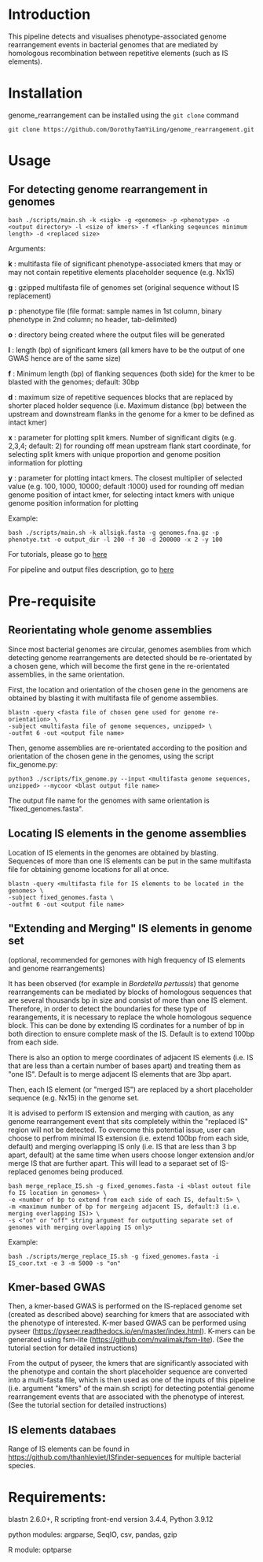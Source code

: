 # Introduction
This pipeline detects and visualises phenotype-associated genome rearrangement events in bacterial genomes that are mediated by homologous recombination between repetitive elements (such as IS elements). 

# Installation
genome_rearrangement can be installed using the `git clone` command
```
git clone https://github.com/DorothyTamYiLing/genome_rearrangement.git
```
# Usage

## For detecting genome rearrangement in genomes
```
bash ./scripts/main.sh -k <sigk> -g <genomes> -p <phenotype> -o <output directory> -l <size of kmers> -f <flanking seqeunces minimum length> -d <replaced size>

```

Arguments:

**k** : multifasta file of significant phenotype-associated kmers that may or may not contain repetitive elements placeholder sequence (e.g. Nx15)

**g** : gzipped multifasta file of genomes set (original sequence without IS replacement)

**p** : phenotype file (file format: sample names in 1st column, binary phenotype in 2nd column; no header, tab-delimited) 

**o** : directory being created where the output files will be generated 

**l** : length (bp) of significant kmers (all kmers have to be the output of one GWAS hence are of the same size) 

**f** :  Minimum length (bp) of flanking sequences (both side) for the kmer to be blasted with the genomes; default: 30bp 

**d** : maximum size of repetitive sequences blocks that are replaced by shorter placed holder sequence (i.e. Maximum distance (bp) between the upstream and downstream flanks in the genome for a kmer to be defined as intact kmer)  

**x** : parameter for plotting split kmers. Number of significant digits (e.g. 2,3,4; default: 2) for rounding off mean upstream flank start coordinate, for selecting split kmers with unique proportion and genome position information for plotting

**y** : parameter for plotting intact kmers. The closest multiplier of selected value (e.g. 100, 1000, 10000; default :1000) used for rounding off median genome position of intact kmer, for selecting intact kmers with unique genome position information for plotting

Example:

```
bash ./scripts/main.sh -k allsigk.fasta -g genomes.fna.gz -p phenotye.txt -o output_dir -l 200 -f 30 -d 200000 -x 2 -y 100 

```
 
For tutorials, please go to [here](https://github.com/DorothyTamYiLing/genome_rearrangement/blob/master/documents/tutorials.md) 

For pipeline and output files description, go to [here](https://github.com/DorothyTamYiLing/genome_rearrangement/blob/master/documents/pipeline_and_output_files_description.md)
 
# Pre-requisite

## Reorientating whole genome assemblies

Since most bacterial genomes are circular, genomes asemblies from which detecting genome rearrangements are detected should be re-orientated by a chosen gene, which will become the first gene in the re-orientated assemblies, in the same orientation.

First, the location and orientation of the chosen gene in the genomens are obtained by blasting it with multifasta file of genome assemblies.
```
blastn -query <fasta file of chosen gene used for genome re-orientation> \
-subject <multifasta file of genome sequences, unzipped> \
-outfmt 6 -out <output file name>

```

Then, genome assemblies are re-orientated according to the position and orientation of the chosen gene in the genomes, using the script fix_genome.py:

```
python3 ./scripts/fix_genome.py --input <multifasta genome sequences, unzipped> --mycoor <blast output file name>

```
The output file name for the genomes with same orientation is "fixed_genomes.fasta".


## Locating IS elements in the genome assemblies

Location of IS elements in the genomes are obtained by blasting. Sequences of more than one IS elements can be put in the same multifasta file for obtaining genome locations for all at once.
```
blastn -query <multifasta file for IS elements to be located in the genomes> \
-subject fixed_genomes.fasta \
-outfmt 6 -out <output file name>
```

## "Extending and Merging" IS elements in genome set
(optional, recommended for gemones with high frequency of IS elements and genome rearrangements)

It has been observed (for example in _Bordetella pertussis_) that genome rearrangements can be mediated by blocks of homologous sequences that are several thousands bp in size and consist of more than one IS element. Therefore, in order to detect the boundaries for these type of rearangements, it is necessary to replace the whole homologous sequence block. This can be done by extending IS cordinates for a number of bp in both direction to ensure complete mask of the IS. Default is to extend 100bp from each side. 

There is also an option to merge coordinates of adjacent IS elements (i.e. IS that are less than a certain number of bases apart) and treating them as "one IS". Default is to merge adjacent IS elements that are 3bp apart.

Then, each IS element (or "merged IS") are replaced by a short placeholder sequence (e.g. Nx15) in the genome set. 

It is advised to perform IS extension and merging with caution, as any genome rearrangement event that sits completely within the "replaced IS" region will not be detected. To overcome this potential issue, user can choose to perfrom minimal IS extension (i.e. extend 100bp from each side, default) and merging overlapping IS only (i.e. IS that are less than 3 bp apart, default) at the same time when users choose longer extension and/or merge IS that are further apart. This will lead to a separaet set of IS-replaced genomes being produced.

```
bash merge_replace_IS.sh -g fixed_genomes.fasta -i <blast outout file fo IS location in genomes> \
-e <number of bp to extend from each side of each IS, default:5> \
-m <maximum number of bp for mergeing adjacent IS, default:3 (i.e. merging overlapping IS)> \
-s <"on" or "off" string argument for outputting separate set of genomes with merging overlapping IS only>
```
Example:
```
bash ./scripts/merge_replace_IS.sh -g fixed_genomes.fasta -i IS_coor.txt -e 3 -m 5000 -s "on"
```

## Kmer-based GWAS

Then, a kmer-based GWAS is performed on the IS-replaced genome set (created as described above) searching for kmers that are associated with the phenotype of interested. K-mer based GWAS can be performed using pyseer (https://pyseer.readthedocs.io/en/master/index.html). K-mers can be generated using fsm-lite (https://github.com/nvalimak/fsm-lite). (See the tutorial section for detailed instructions)

From the output of pyseer, the kmers that are significantly associated with the phenotype and contain the short placeholder sequence are converted into a multi-fasta file, which is then used as one of the inputs of this pipeline (i.e. argument "kmers" of the main.sh script) for detecting potential genome rearrangement events that are associated with the phenotype of interest. (See the tutorial section for detailed instructions)
 
 
## IS elements databaes 
Range of IS elements can be found in https://github.com/thanhleviet/ISfinder-sequences for multiple bacterial species.



# Requirements:

blastn 2.6.0+, R scripting front-end version 3.4.4, Python 3.9.12

python modules: argparse, SeqIO, csv, pandas, gzip

R module: optparse

